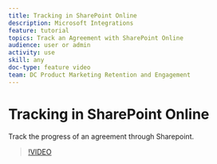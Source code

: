 ```yaml
---
title: Tracking in SharePoint Online
description: Microsoft Integrations
feature: tutorial
topics: Track an Agreement with SharePoint Online
audience: user or admin
activity: use
skill: any
doc-type: feature video
team: DC Product Marketing Retention and Engagement
---
```


# Tracking in SharePoint Online

Track the progress of an agreement through Sharepoint.

>[!VIDEO](https://video.tv.adobe.com/v/29767t1?hidetitle=true)